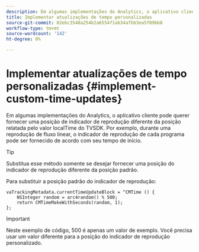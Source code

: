 ```yaml
---
description: Em algumas implementações do Analytics, o aplicativo cliente pode querer fornecer uma posição de indicador de reprodução diferente da posição relatada pelo valor localTime do TVSDK. Por exemplo, durante uma reprodução de fluxo linear, o indicador de reprodução de cada programa pode ser fornecido de acordo com seu tempo de início.
title: Implementar atualizações de tempo personalizadas
source-git-commit: 02ebc3548a254b2a6554f1ab34afbb3ea5f09bb8
workflow-type: tm+mt
source-wordcount: '142'
ht-degree: 0%

---
```


# Implementar atualizações de tempo personalizadas {#implement-custom-time-updates}

Em algumas implementações do Analytics, o aplicativo cliente pode querer fornecer uma posição de indicador de reprodução diferente da posição relatada pelo valor localTime do TVSDK. Por exemplo, durante uma reprodução de fluxo linear, o indicador de reprodução de cada programa pode ser fornecido de acordo com seu tempo de início.

>[!TIP]
>
>Substitua esse método somente se desejar fornecer uma posição do indicador de reprodução diferente da posição padrão.

Para substituir a posição padrão do indicador de reprodução:

```
vaTrackingMetadata.currentTimeUpdateBlock = ^CMTime () { 
    NSInteger random = arc4random() % 500;  
    return CMTimeMakeWithSeconds(random, 1); 
};
```

>[!IMPORTANT]
>
>Neste exemplo de código, 500 é apenas um valor de exemplo. Você precisa usar um valor diferente para a posição do indicador de reprodução personalizado.
